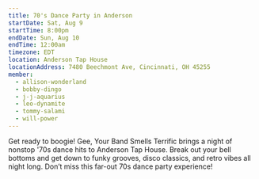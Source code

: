 ```yaml
---
title: 70's Dance Party in Anderson
startDate: Sat, Aug 9
startTime: 8:00pm
endDate: Sun, Aug 10
endTime: 12:00am
timezone: EDT
location: Anderson Tap House
locationAddress: 7480 Beechmont Ave, Cincinnati, OH 45255
member:
  - allison-wonderland
  - bobby-dingo
  - j-j-aquarius
  - leo-dynamite
  - tommy-salami
  - will-power
---
```


Get ready to boogie! Gee, Your Band Smells Terrific brings a night of nonstop '70s dance hits to Anderson Tap House. Break out your bell bottoms and get down to funky grooves, disco classics, and retro vibes all night long. Don’t miss this far-out 70s dance party experience!
